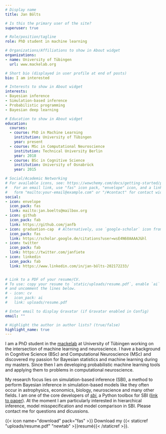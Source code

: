 ```yaml
---
# Display name
title: Jan Bölts

# Is this the primary user of the site?
superuser: true

# Role/position/tagline
role: PhD student in machine learning

# Organizations/Affiliations to show in About widget
organizations:
- name: University of Tübingen
  url: www.mackelab.org

# Short bio (displayed in user profile at end of posts)
bio: I am interested 

# Interests to show in About widget
interests:
- Bayesian inference
- Simulation-based inference
- Probabilistic programming
- Bayesian deep learning

# Education to show in About widget
education:
  courses:
  - course: PhD in Machine Learning
    institution: University of Tübingen
    year: present
  - course: MSc in Computational Neuroscience
    institution: Technical University Berlin
    year: 2018
  - course: BSc in Cognitive Science
    institution: University of Osnabrück
    year: 2015

# Social/Academic Networking
# For available icons, see: https://wowchemy.com/docs/getting-started/page-builder/#icons
#   For an email link, use "fas" icon pack, "envelope" icon, and a link in the
#   form "mailto:your-email@example.com" or "/#contact" for contact widget.
social:
- icon: envelope
  icon_pack: fas
  link: mailto:jan.boelts@mailbox.org
- icon: github
  icon_pack: fab
  link: https://github.com/janfb
- icon: graduation-cap  # Alternatively, use `google-scholar` icon from `ai` icon pack
  icon_pack: fas
  link: https://scholar.google.de/citations?user=wsE4N68AAAAJ&hl
- icon: twitter
  icon_pack: fab
  link: https://twitter.com/janfiete
- icon: linkedin
  icon_pack: fab
  link: https://www.linkedin.com/in/jan-bölts-202172233/


# Link to a PDF of your resume/CV.
# To use: copy your resume to `static/uploads/resume.pdf`, enable `ai` icons in `params.toml`, 
# and uncomment the lines below.
# - icon: cv
#   icon_pack: ai
#   link: uploads/resume.pdf

# Enter email to display Gravatar (if Gravatar enabled in Config)
email: ""

# Highlight the author in author lists? (true/false)
highlight_name: true
---
```


I am a PhD student in the [mackelab](https://www.mackelab.org) at University of Tübingen working on the intersection of machine learning and neuroscience.
I have a background in Cognitive Science (BSc) and Computational Neuroscience (MSc) and discovered my passion for Bayesian statistics and machine learning during my masters.
Since then I am developing probabilistic machine learning tools and applying them to problems in computational neuroscience.

My research focus lies on simulation-based inference (SBI), a method to perform Bayesian inference in simulation-based models like they often occur in astrophysics, economics, biology, neuroscience and many other fields.
I am one of the core developers of [_sbi_](https://www.mackelab.org/sbi), a Python toolbox for SBI ([link to paper](https://scholar.google.de/scholar?hl=de&as_sdt=0%2C5&q=SBI--A+toolkit+for+simulation-based+inference&btnG=)).
At the moment I am particularly interested in hierarchical inference, model misspecification and model comparison in SBI.
Please contact me for questions and dicussions.

{{< icon name="download" pack="fas" >}} Download my {{< staticref "uploads/resume.pdf" "newtab" >}}resumé{{< /staticref >}}.
